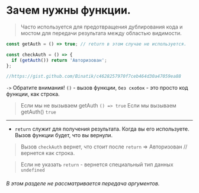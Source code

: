 # Зачем нужны функции.  
> Часто используется для предотвращения дублирования кода и мостом для передачи результата между областью видимости.
 
```js 
const getAuth = () => true; // return в этом случае не используется.

const checkAuth = () => {
  if (getAuth()) return 'Авторизован';
};   

//https://gist.github.com/Binatik/c4628257970f7ceb464d30a47059ea88
``` 
`->` Обратите внимания! `()` - вызов функции, `без скобок` - это просто код функции, как строка. 

> Если мы не вызываем getAuth ```() => true``` 
> Если мы вызываем getAuth() ```true```   
___

- `return` служит для получения результата. Когда вы его используете. Вызов функции будет, что вы вернули. 
> Вызов `checkAuth` вернет, что стоит после  `return` => Авторизован //вернется как строка. 

> Если не указать `return` - вернется специальный тип данных `undefined` 

###### В этом разделе не рассматривается передача аргументов.